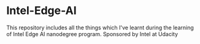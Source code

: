 # Intel-Edge-AI
This repository includes all the things which I've learnt during the learning of Intel Edge AI nanodegree program. Sponsored by Intel at Udacity

